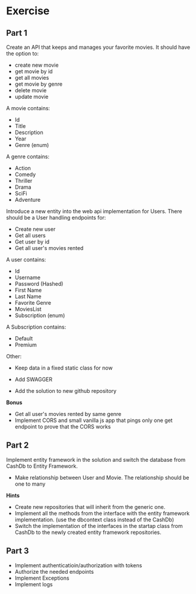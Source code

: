 # Exercise 
## Part 1
Create an API that keeps and manages your favorite movies. It should have the option to:

* create new movie
* get movie by id
* get all movies 
* get movie by genre
* delete movie
* update movie

A movie contains:
* Id
* Title
* Description
* Year
* Genre (enum)

A genre contains:
* Action
* Comedy
* Thriller
* Drama
* SciFi
* Adventure

Introduce a new entity into the web api implementation for Users. There should be a User handling endpoints for:
* Create new user
* Get all users
* Get user by id
* Get all user's movies rented

A user contains:
* Id
* Username
* Password (Hashed)
* First Name
* Last Name
* Favorite Genre
* MoviesList
* Subscription (enum)

A Subscription contains:
* Default
* Premium

Other:
* Keep data in a fixed static class for now
* Add SWAGGER

* Add the solution to new github repository

**Bonus** 
* Get all user's movies rented by same genre
* Implement CORS and small vanilla js app that pings only one get endpoint to prove that the CORS works

## Part 2
Implement entity framework in the solution and switch the database from CashDb to Entity Framework.

* Make relationship between User and Movie. The relationship should be one to many

**Hints**
- Create new repositories that will inherit from the generic one. 
- Implement all the methods from the interface with the entity framework implementation. (use the dbcontext class instead of the CashDb) 
- Switch the implementation of the interfaces in the startap class from CashDb to the newly created entity framework repositories.

## Part 3

- Implement authenticatioin/authorization with tokens
- Authorize the needed endpoints
- Implement Exceptions
- Implement logs